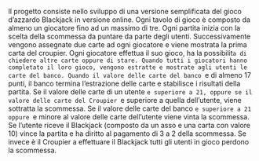 Il progetto consiste nello sviluppo di una versione semplificata del gioco d’azzardo Blackjack in versione online.
Ogni tavolo di gioco è composto da almeno un giocatore fino ad un massimo di tre.
Ogni partita inizia con la scelta della scommessa da puntare da parte degli utenti. Successivamente vengono assegnate due carte ad ogni giocatore e viene mostrata la prima carta del croupier.
Ogni giocatore effettua il suo gioco, ha la possibilit`a di chiedere altre carte oppure di stare.
Quando tutti i giocatori hanno completato il loro gioco, vengono estratte e mostrate agli utenti le carte del banco.
Quando il valore delle carte del banco `e di almeno 17 punti, il banco termina l’estrazione delle carte e stabilisce i risultati della partita.
Se il valore delle carte di un utente `e superiore a 21, oppure se il valore delle carte del Croupier `e superiore a quella dell’utente, viene sottratta la scommessa.
Se il valore delle carte del banco `e superiore a 21 oppure `e minore al valore delle carte dell’utente viene vinta la scommessa.
Se l’utente riceve il Blackjack (composto da un asso e una carta con valore 10) vince la partita e ha diritto al pagamento di 3 a 2 della scommessa.
Se invece è il Croupier a effettuare il Blackjack tutti gli utenti in gioco perdono la scommessa.
